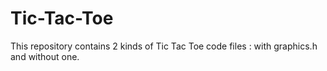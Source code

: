 # Tic-Tac-Toe
This repository contains 2 kinds of Tic Tac Toe code files : with graphics.h and without one.
